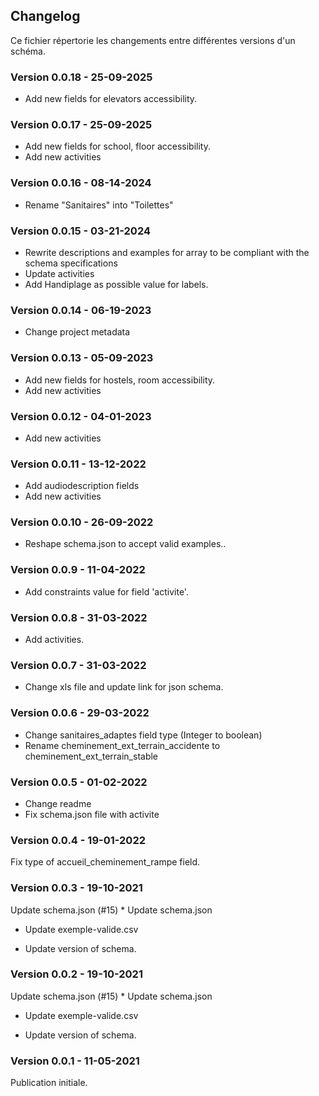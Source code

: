 <MenuSchema />

## Changelog

Ce fichier répertorie les changements entre différentes versions d'un schéma.
### Version 0.0.18 - 25-09-2025
* Add new fields for elevators accessibility.

### Version 0.0.17 - 25-09-2025
* Add new fields for school, floor accessibility.
* Add new activities

### Version 0.0.16 - 08-14-2024
* Rename "Sanitaires" into "Toilettes"

### Version 0.0.15 - 03-21-2024
* Rewrite descriptions and examples for array to be compliant with the schema specifications
* Update activities
* Add Handiplage as possible value for labels.

### Version 0.0.14 - 06-19-2023
* Change project metadata

### Version 0.0.13 - 05-09-2023
* Add new fields for hostels, room accessibility.
* Add new activities

### Version 0.0.12 - 04-01-2023
* Add new activities

### Version 0.0.11 - 13-12-2022
* Add audiodescription fields
* Add new activities

### Version 0.0.10 - 26-09-2022
* Reshape schema.json to accept valid examples..

### Version 0.0.9 - 11-04-2022
* Add constraints value for field 'activite'.

### Version 0.0.8 - 31-03-2022
* Add activities.

### Version 0.0.7 - 31-03-2022
* Change xls file and update link for json schema.

### Version 0.0.6 - 29-03-2022
* Change sanitaires_adaptes field type (Integer to boolean)
* Rename cheminement_ext_terrain_accidente to cheminement_ext_terrain_stable

### Version 0.0.5 - 01-02-2022
* Change readme
* Fix schema.json file with activite

### Version 0.0.4 - 19-01-2022
Fix type of accueil_cheminement_rampe field.

### Version 0.0.3 - 19-10-2021
Update schema.json (#15)
      * Update schema.json

* Update exemple-valide.csv

* Update version of schema.

### Version 0.0.2 - 19-10-2021
Update schema.json (#15)
      * Update schema.json

* Update exemple-valide.csv

* Update version of schema.

### Version 0.0.1 - 11-05-2021
Publication initiale.
